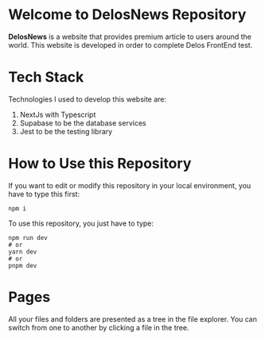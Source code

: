 # Welcome to DelosNews Repository

**DelosNews** is a website that provides premium article to users around the world. This website is developed in order to complete Delos FrontEnd test.


# Tech Stack

Technologies I used to develop this website are:

 1. NextJs with Typescript
 2. Supabase to be the database services
 3. Jest to be the testing library

# How to Use this Repository
If you want to edit or modify this repository in your local environment, you have to type this first:

    npm i
    
To use this repository, you just have to type:

    npm run dev
	# or
	yarn dev
	# or
	pnpm dev


# Pages

All your files and folders are presented as a tree in the file explorer. You can switch from one to another by clicking a file in the tree.

